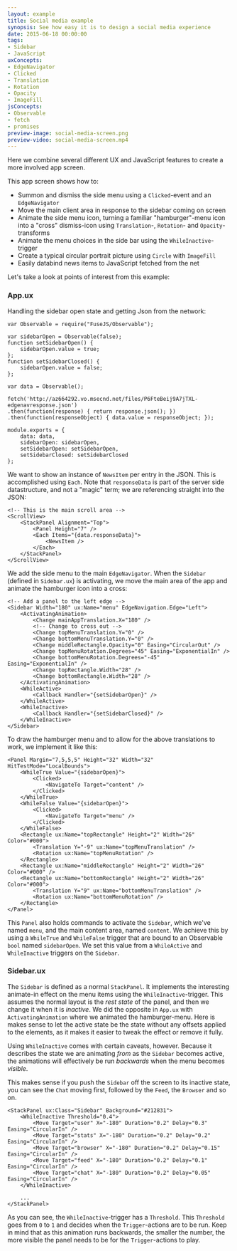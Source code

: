 ```yaml
---
layout: example
title: Social media example
synopsis: See how easy it is to design a social media experience
date: 2015-06-18 00:00:00
tags:
- Sidebar
- JavaScript
uxConcepts:
- EdgeNavigator
- Clicked
- Translation
- Rotation
- Opacity
- ImageFill
jsConcepts:
- Observable
- fetch
- promises
preview-image: social-media-screen.png
preview-video: social-media-screen.mp4
---
```

Here we combine several different UX and JavaScript features to create a more involved app screen.

This app screen shows how to:

- Summon and dismiss the side menu using a `Clicked`-event and an `EdgeNavigator`
- Move the main client area in response to the sidebar coming on screen
- Animate the side menu icon, turning a familiar "hamburger"-menu icon into a "cross" dismiss-icon using `Translation`-, `Rotation`- and `Opacity`-transforms
- Animate the menu choices in the side bar using the `WhileInactive`-trigger
- Create a typical circular portrait picture using `Circle` with `ImageFill`
- Easily databind news items to JavaScript fetched from the net

Let's take a look at points of interest from this example:

### App.ux

Handling the sidebar open state and getting Json from the network:

<!-- snippet-begin:code/MyApp.ux:FetchingJson -->

```
var Observable = require("FuseJS/Observable");

var sidebarOpen = Observable(false);
function setSidebarOpen() {
    sidebarOpen.value = true;
};
function setSidebarClosed() {
    sidebarOpen.value = false;
};

var data = Observable();

fetch('http://az664292.vo.msecnd.net/files/P6FteBeij9A7jTXL-edgenavresponse.json')
.then(function(response) { return response.json(); })
.then(function(responseObject) { data.value = responseObject; });

module.exports = {
    data: data,
    sidebarOpen: sidebarOpen,
    setSidebarOpen: setSidebarOpen,
    setSidebarClosed: setSidebarClosed
};
```

<!-- snippet-end -->

We want to show an instance of `NewsItem` per entry in the JSON. This is accomplished using `Each`. Note that `responseData` is part of the server side datastructure, and not a "magic" term; we are referencing straight into the JSON:

<!-- snippet-begin:code/MyApp.ux:MainScrollArea -->

```
<!-- This is the main scroll area -->
<ScrollView>
    <StackPanel Alignment="Top">
        <Panel Height="7" />
        <Each Items="{data.responseData}">
            <NewsItem />
        </Each>
    </StackPanel>
</ScrollView>
```

<!-- snippet-end -->

We add the side menu to the main `EdgeNavigator`. When the `Sidebar` (defined in `Sidebar.ux`) is activating, we move the main area of the app and animate the hamburger icon into a cross:

<!-- snippet-begin:code/MyApp.ux:AddAPanel -->

```
<!-- Add a panel to the left edge -->
<Sidebar Width="180" ux:Name="menu" EdgeNavigation.Edge="Left">
    <ActivatingAnimation>
        <Change mainAppTranslation.X="180" />
        <!-- Change to cross out -->
        <Change topMenuTranslation.Y="0" />
        <Change bottomMenuTranslation.Y="0" />
        <Change middleRectangle.Opacity="0" Easing="CircularOut" />
        <Change topMenuRotation.Degrees="45" Easing="ExponentialIn" />
        <Change bottomMenuRotation.Degrees="-45" Easing="ExponentialIn" />
        <Change topRectangle.Width="28" />
        <Change bottomRectangle.Width="28" />
    </ActivatingAnimation>
    <WhileActive>
        <Callback Handler="{setSidebarOpen}" />
    </WhileActive>
    <WhileInactive>
        <Callback Handler="{setSidebarClosed}" />
    </WhileInactive>
</Sidebar>
```

<!-- snippet-end -->

To draw the hamburger menu and to allow for the above translations to work, we implement it like this:

<!-- snippet-begin:code/MyApp.ux:TheHamburger -->

```
<Panel Margin="7,5,5,5" Height="32" Width="32" HitTestMode="LocalBounds">
    <WhileTrue Value="{sidebarOpen}">
        <Clicked>
            <NavigateTo Target="content" />
        </Clicked>
    </WhileTrue>
    <WhileFalse Value="{sidebarOpen}">
        <Clicked>
            <NavigateTo Target="menu" />
        </Clicked>
    </WhileFalse>
    <Rectangle ux:Name="topRectangle" Height="2" Width="26" Color="#000">
        <Translation Y="-9" ux:Name="topMenuTranslation" />
        <Rotation ux:Name="topMenuRotation" />
    </Rectangle>
    <Rectangle ux:Name="middleRectangle" Height="2" Width="26" Color="#000" />
    <Rectangle ux:Name="bottomRectangle" Height="2" Width="26" Color="#000">
        <Translation Y="9" ux:Name="bottomMenuTranslation" />
        <Rotation ux:Name="bottomMenuRotation" />
    </Rectangle>
</Panel>
```

<!-- snippet-end -->

This `Panel` also holds commands to activate the `Sidebar`, which we've named `menu`, and the main content area, named `content`. We achieve this by using a `WhileTrue` and `WhileFalse` trigger that are bound to an Observable `bool` named `sidebarOpen`. We set this value from a `WhileActive` and `WhileInactive` triggers on the `Sidebar`.

### Sidebar.ux

The `Sidebar` is defined as a normal `StackPanel`. It implements the interesting animate-in effect on the menu items using the `WhileInactive`-trigger. This assumes the normal layout is the _rest state_ of the panel, and then we change it when it is _inactive_. We did the opposite in `App.ux` with `ActivatingAnimation` where we animated the hamburger-menu. Here is makes sense to let the active state be the state without any offsets applied to the elements, as it makes it easier to tweak the effect or remove it fully.

Using `WhileInactive` comes with certain caveats, however. Because it describes the state we are animating _from_ as the `Sidebar` becomes active, the animations will effectively be run _backwards_ when the menu becomes _visible_.

This makes sense if you push the `Sidebar` off the screen to its inactive state, you can see the `Chat` moving first, followed by the `Feed`, the `Browser` and so on.

<!-- snippet-begin:code/Sidebar.ux:TheSidebar -->

```
<StackPanel ux:Class="Sidebar" Background="#212831">
    <WhileInactive Threshold="0.4">
        <Move Target="user" X="-180" Duration="0.2" Delay="0.3" Easing="CircularIn" />
        <Move Target="stats" X="-180" Duration="0.2" Delay="0.2" Easing="CircularIn" />
        <Move Target="browser" X="-180" Duration="0.2" Delay="0.15" Easing="CircularIn" />
        <Move Target="feed" X="-180" Duration="0.2" Delay="0.1" Easing="CircularIn" />
        <Move Target="chat" X="-180" Duration="0.2" Delay="0.05" Easing="CircularIn" />
    </WhileInactive>

    ...
</StackPanel>
```

<!-- snippet-end -->

As you can see, the `WhileInactive`-trigger has a `Threshold`. This `Threshold` goes from `0` to `1` and decides when the `Trigger`-actions are to be run. Keep in mind that as this animation runs backwards, the smaller the number, the more visible the panel needs to be for the `Trigger`-actions to play.
